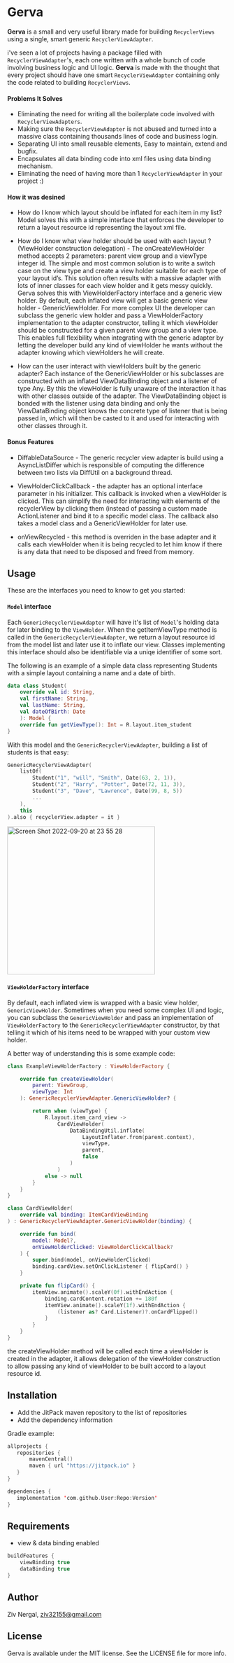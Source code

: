 # Gerva

**Gerva** is a small and very useful library made for building `RecyclerViews` using a single, smart generic `RecyclerViewAdapter`. 

i've seen a lot of projects having a package filled with `RecyclerViewAdapter`'s, each one written with a whole bunch of code involving business logic and UI logic. **Gerva** is made with the thought that every project should have one smart `RecyclerViewAdapter` containing only the code related to building `RecyclerViews`.

#### Problems It Solves

- Eliminating the need for writing all the boilerplate code involved with `RecyclerViewAdapters`.
- Making sure the `RecyclerViewAdapter` is not abused and turned into a massive class containing thousands lines of code and business login.
- Separating UI into small reusable elements, Easy to maintain, extend and bugfix.
- Encapsulates all data binding code into xml files using data binding mechanism.
- Eliminating the need of having more than 1 `RecyclerViewAdapter` in your project :)

#### How it was desined

- How do I know which layout should be inflated for each item in my list? Model solves this with a simple interface that enforces the developer to return a layout resource id representing the layout xml file.

- How do I know what view holder should be used with each layout ? (ViewHolder construction delegation) - The onCreateViewHolder method accepts 2 parameters: parent view group and a viewType integer id. The simple and most common solution is to write a switch case on the view type and create a view holder suitable for each type of your layout id’s. This solution often results with a massive adapter with lots of inner classes for each view holder and it gets messy quickly. Gerva solves this with ViewHolderFactory interface and a generic view holder. By default, each inflated view will get a basic generic view holder - GenericViewHolder. For more complex UI the developer can subclass the generic view holder and pass a ViewHolderFactory implementation to the adapter constructor, telling it which viewHolder should be constructed for a given parent view group and a view type. This enables full flexibility when integrating with the generic adapter by letting the developer build any kind of viewHolder he wants without the adapter knowing which viewHolders he will create.

- How can the user interact with viewHolders built by the generic adapter? Each instance of the GenericViewHolder or his subclasses are constructed with an inflated ViewDataBinding object and a listener of type Any. By this the viewHolder is fully unaware of the interaction it has with other classes outside of the adapter. The ViewDataBinding object is bonded with the listener using data binding and only the ViewDataBinding object knows the concrete type of listener that is being passed in, which will then be casted to it and used for interacting with other classes through it.

#### Bonus Features

- DiffableDataSource - The generic recycler view adapter is build using a AsyncListDiffer which is responsible of computing the difference between two lists via DiffUtil on a background thread.

- ViewHolderClickCallback - the adapter has an optional interface parameter in his initializer. This callback is invoked when a viewHolder is clicked. This can simplify the need for interacting with elements of the recyclerView by clicking them (instead of passing a custom made ActionListener and bind it to a specific model class. The callback also takes a model class and a GenericViewHolder for later use.

- onViewRecycled - this method is overriden in the base adapter and it calls each viewHolder when it is being recycled to let him know if there is any data that need to be disposed and freed from memory.

## Usage

These are the interfaces you need to know to get you started:

#### `Model` interface

Each `GenericRecyclerViewAdapter` will have it's list of `Model`'s holding data for later binding to the `ViewHolder`.
When the getItemViewType method is called in the `GenericRecyclerViewAdapter`, we return a layout resource id from the model list and later use it to inflate our view.
Classes implementing this interface should also be identifiable via a uniqe identifier of some sort.

The following is an example of a simple data class representing Students with a simple layout containing a name and a date of birth.

```kotlin
data class Student(
    override val id: String, 
    val firstName: String, 
    val lastName: String, 
    val dateOfBirth: Date
    ): Model {
    override fun getViewType(): Int = R.layout.item_student
}
```

With this model and the `GenericRecyclerViewAdapter`, building a list of students is that easy:

```kotlin
GenericRecyclerViewAdapter(
    listOf(
        Student("1", "will", "Smith", Date(63, 2, 1)),
        Student("2", "Harry", "Potter", Date(72, 11, 3)),
        Student("3", "Dave", "Lawrence", Date(99, 8, 5))
        ...
    ),
    this
).also { recyclerView.adapter = it }
```

<img width="338" alt="Screen Shot 2022-09-20 at 23 55 28" src="https://user-images.githubusercontent.com/42380097/191362685-6b338582-610a-48be-a903-00d58320ab73.png">

#### `ViewHolderFactory` interface

By default, each inflated view is wrapped with a basic view holder, `GenericViewHolder`.
Sometimes when you need some complex UI and logic, you can subclass the `GenericViewHolder` and pass an implementation of `ViewHolderFactory`
to the `GenericRecyclerViewAdapter` constructor, by that telling it which of his items need to be wrapped with your custom view holder.

A better way of understanding this is some example code:

```kotlin
class ExampleViewHolderFactory : ViewHolderFactory {

    override fun createViewHolder(
        parent: ViewGroup,
        viewType: Int
    ): GenericRecyclerViewAdapter.GenericViewHolder? {

        return when (viewType) {
            R.layout.item_card_view ->
                CardViewHolder(
                    DataBindingUtil.inflate(
                        LayoutInflater.from(parent.context),
                        viewType,
                        parent,
                        false
                    )
                )
            else -> null
        }
    }
}

class CardViewHolder(
    override val binding: ItemCardViewBinding
) : GenericRecyclerViewAdapter.GenericViewHolder(binding) {

    override fun bind(
        model: Model?,
        onViewHolderClicked: ViewHolderClickCallback?
    ) {
        super.bind(model, onViewHolderClicked)
        binding.cardView.setOnClickListener { flipCard() }
    }

    private fun flipCard() {
        itemView.animate().scaleY(0f).withEndAction {
            binding.cardContent.rotation += 180f
            itemView.animate().scaleY(1f).withEndAction {
                (listener as? Card.Listener)?.onCardFlipped()
            }
        }
    }
}
```

the createViewHolder method will be called each time a viewHolder is created in the adapter, it allows delegation of the viewHolder construction to allow passing any kind of viewHolder to be built accord to a layout resource id.

## Installation

- Add the JitPack maven repository to the list of repositories
- Add the dependency information

Gradle example:

```kotlin
allprojects {
   repositories {
       mavenCentral()
       maven { url "https://jitpack.io" }
   }
}

dependencies {
   implementation 'com.github.User:Repo:Version'
}
```

## Requirements

- view & data binding enabled
```kotlin
buildFeatures {
    viewBinding true
    dataBinding true
}
```

## Author

Ziv Nergal, ziv32155@gmail.com

## License

Gerva is available under the MIT license. See the LICENSE file for more info.

